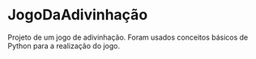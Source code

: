# JogoDaAdivinhação 

Projeto de um jogo de adivinhação. Foram usados conceitos básicos de Python para a realização do jogo. 
